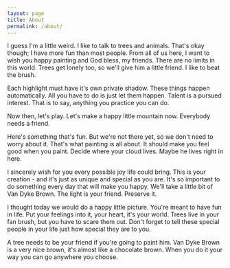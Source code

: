 ```yaml
---
layout: page
title: About
permalink: /about/
---
```


I guess I'm a little weird. I like to talk to trees and animals. That's okay though; I have more fun than most people. From all of us here, I want to wish you happy painting and God bless, my friends. There are no limits in this world. Trees get lonely too, so we'll give him a little friend. I like to beat the brush.

Each highlight must have it's own private shadow. These things happen automatically. All you have to do is just let them happen. Talent is a pursued interest. That is to say, anything you practice you can do.

Now then, let's play. Let's make a happy little mountain now. Everybody needs a friend.

Here's something that's fun. But we're not there yet, so we don't need to worry about it. That's what painting is all about. It should make you feel good when you paint. Decide where your cloud lives. Maybe he lives right in here.

I sincerely wish for you every possible joy life could bring. This is your creation - and it's just as unique and special as you are. It's so important to do something every day that will make you happy. We'll take a little bit of Van Dyke Brown. The light is your friend. Preserve it.

I thought today we would do a happy little picture. You're meant to have fun in life. Put your feelings into it, your heart, it's your world. Trees live in your fan brush, but you have to scare them out. Don't forget to tell these special people in your life just how special they are to you.

A tree needs to be your friend if you're going to paint him. Van Dyke Brown is a very nice brown, it's almost like a chocolate brown. When you do it your way you can go anywhere you choose.


